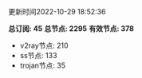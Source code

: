 更新时间2022-10-29 18:52:36

**总订阅: 45**
**总节点: 2295**
**有效节点: 378**
- v2ray节点: 210
- ss节点: 133
- trojan节点: 35
